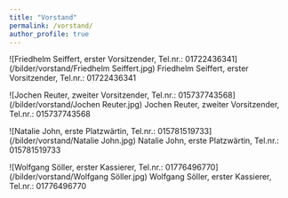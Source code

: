 ```yaml
---
title: "Vorstand"
permalink: /vorstand/
author_profile: true
---
```



![Friedhelm Seiffert, erster Vorsitzender, Tel.nr.: 01722436341](/bilder/vorstand/Friedhelm Seiffert.jpg)
Friedhelm Seiffert, erster Vorsitzender, Tel.nr.: 01722436341

![Jochen Reuter, zweiter Vorsitzender, Tel.nr.: 015737743568](/bilder/vorstand/Jochen Reuter.jpg)
Jochen Reuter, zweiter Vorsitzender, Tel.nr.: 015737743568

![Natalie John, erste Platzwärtin, Tel.nr.: 015781519733](/bilder/vorstand/Natalie John.jpg)
Natalie John, erste Platzwärtin, Tel.nr.: 015781519733

![Wolfgang Söller, erster Kassierer, Tel.nr.: 01776496770](/bilder/vorstand/Wolfgang Söller.jpg)
Wolfgang Söller, erster Kassierer, Tel.nr.: 01776496770


